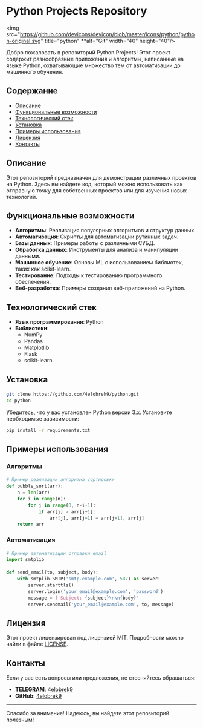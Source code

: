 # Python Projects Repository

<img src="https://github.com/devicons/devicon/blob/master/icons/python/python-original.svg" title="python" **alt="Git" width="40" height="40"/>&nbsp;

Добро пожаловать в репозиторий Python Projects! Этот проект содержит разнообразные приложения и алгоритмы, написанные на языке Python, охватывающие множество тем от автоматизации до машинного обучения.

## Содержание

- [Описание](#описание)
- [Функциональные возможности](#функциональные-возможности)
- [Технологический стек](#технологический-стек)
- [Установка](#установка)
- [Примеры использования](#примеры-использования)
- [Лицензия](#лицензия)
- [Контакты](#контакты)

## Описание

Этот репозиторий предназначен для демонстрации различных проектов на Python. Здесь вы найдете код, который можно использовать как отправную точку для собственных проектов или для изучения новых технологий.

## Функциональные возможности

- **Алгоритмы**: Реализация популярных алгоритмов и структур данных.
- **Автоматизация**: Скрипты для автоматизации рутинных задач.
- **Базы данных**: Примеры работы с различными СУБД.
- **Обработка данных**: Инструменты для анализа и манипуляции данными.
- **Машинное обучение**: Основы ML с использованием библиотек, таких как scikit-learn.
- **Тестирование**: Подходы к тестированию программного обеспечения.
- **Веб-разработка**: Примеры создания веб-приложений на Python.

## Технологический стек

- **Язык программирования**: Python
- **Библиотеки**: 
  - NumPy
  - Pandas
  - Matplotlib
  - Flask
  - scikit-learn

## Установка

```bash
git clone https://github.com/4elobrek9/python.git
cd python
```

Убедитесь, что у вас установлен Python версии 3.x. Установите необходимые зависимости:

```bash
pip install -r requirements.txt
```

## Примеры использования

### Алгоритмы

```python
# Пример реализации алгоритма сортировки
def bubble_sort(arr):
    n = len(arr)
    for i in range(n):
        for j in range(0, n-i-1):
            if arr[j] > arr[j+1]:
                arr[j], arr[j+1] = arr[j+1], arr[j]
    return arr
```

### Автоматизация

```python
# Пример автоматизации отправки email
import smtplib

def send_email(to, subject, body):
    with smtplib.SMTP('smtp.example.com', 587) as server:
        server.starttls()
        server.login('your_email@example.com', 'password')
        message = f'Subject: {subject}\n\n{body}'
        server.sendmail('your_email@example.com', to, message)
```

## Лицензия

Этот проект лицензирован под лицензией MIT. Подробности можно найти в файле [LICENSE](LICENSE).

## Контакты

Если у вас есть вопросы или предложения, не стесняйтесь обращаться:

- **TELEGRAM**: [4elobrek9](http://t.me/+13262155064)
- **GitHub**: [4elobrek9](https://github.com/4elobrek9)

---

Спасибо за внимание! Надеюсь, вы найдете этот репозиторий полезным!
